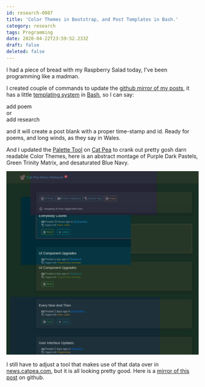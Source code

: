 ```yaml
---
id: research-0087
title: 'Color Themes in Bootstrap, and Post Templates in Bash.'
category: research
tags: Programming
date: 2020-04-22T23:59:52.233Z
draft: false
deleted: false
---
```


I had a piece of bread with my Raspberry Salad today, I've been programming like a madman.

I created couple of commands to update the [github mirror of my posts](https://github.com/fantasyui-com/news/blob/master/README.md), it has a little [templating system](https://github.com/fantasyui-com/news/blob/master/add.sh) in [Bash](https://www.youtube.com/watch?v=2hz7-v2f1sA), so I can say:

add poem<br>
or<br>
add research

and it will create a post blank with a proper time-stamp and id. Ready for poems, and long winds, as they say in Wales.

And I updated the [Palette Tool](https://catpea.com/palette) on [Cat Pea](https://catpea.com/) to crank out pretty gosh darn readable Color Themes, here is an abstract montage of Purple Dark Pastels, Green Trinity Matrix, and desaturated Blue Navy.

![Multicolor](image/research-0087-multicolor.png)

I still have to adjust a tool that makes use of that data over in [news.catpea.com](https://news.catpea.com/), but it is all looking pretty good. Here is a [mirror of this post](https://github.com/fantasyui-com/news/blob/master/posts/id127.md) on github.
